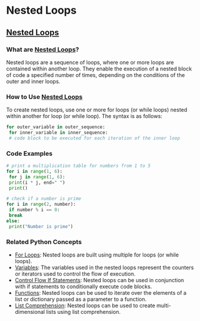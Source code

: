 # Nested Loops 
## [Nested Loops](./../nested-loops/)

### What are [Nested Loops](./../nested-loops/)?
Nested loops are a sequence of loops, where one or more loops are contained within another loop. They enable the execution of a nested block of code a specified number of times, depending on the conditions of the outer and inner loops.

### How to Use [Nested Loops](./../nested-loops/)
To create nested loops, use one or more for loops (or while loops) nested within another for loop (or while loop). The syntax is as follows:

```python
for outer_variable in outer_sequence:
 for inner_variable in inner_sequence:
 # code block to be executed for each iteration of the inner loop
```

### Code Examples
```python
# print a multiplication table for numbers from 1 to 5
for i in range(1, 6):
 for j in range(1, 6):
 print(i * j, end=" ")
 print()
```

```python
# check if a number is prime
for i in range(2, number):
 if number % i == 0:
 break
else:
 print("Number is prime")
```

### Related Python Concepts

- [For Loops](./../for-loops/): Nested loops are built using multiple for loops (or while loops).
- [Variables](./../variables/): The variables used in the nested loops represent the counters or iterators used to control the flow of execution.
- [Control Flow If Statements](./../control-flow-if-statements/): Nested loops can be used in conjunction with if statements to conditionally execute code blocks.
- [Functions](./../functions/): Nested loops can be used to iterate over the elements of a list or dictionary passed as a parameter to a function.
- [List Comprehension](./../list-comprehension/): Nested loops can be used to create multi-dimensional lists using list comprehension.
